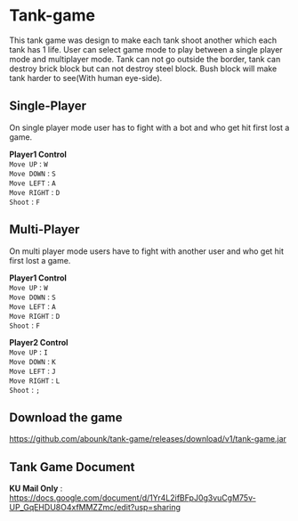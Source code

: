 # Tank-game
This tank game was design to make each tank shoot another which each tank has 1 life. User can select game mode to play between a single player mode and multiplayer mode. Tank can not go outside the border, tank can destroy brick block but can not destroy steel block. Bush block will make tank harder to see(With human eye-side).
## Single-Player
On single player mode user has to fight with a bot and who get hit first lost a game.      
       
**Player1 Control**     
`Move UP` :  `W`    
`Move DOWN` :  `S`     
`Move LEFT` :  `A`     
`Move RIGHT` :  `D`     
`Shoot` :  `F`

## Multi-Player

On multi player mode users have to fight with another user and who get hit first lost a game.      
       
 **Player1 Control**     
`Move UP` :  `W`    
`Move DOWN` :  `S`     
`Move LEFT` :  `A`     
`Move RIGHT` :  `D`     
`Shoot` :  `F`

       
**Player2 Control**     
`Move UP` :  `I`    
`Move DOWN` :  `K`     
`Move LEFT` :  `J`     
`Move RIGHT` :  `L`     
`Shoot` :  `;`

## Download the game
https://github.com/abounk/tank-game/releases/download/v1/tank-game.jar

## Tank Game Document
**KU Mail Only** :
https://docs.google.com/document/d/1Yr4L2ifBFpJ0g3vuCgM75v-UP_GqEHDU8O4xfMMZZmc/edit?usp=sharing
